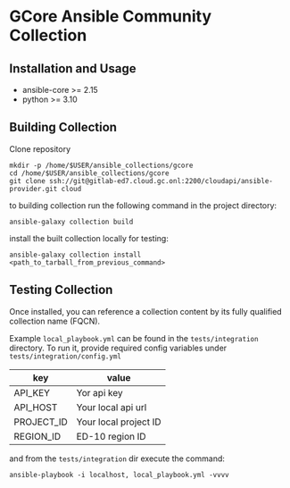 # GCore Ansible Community Collection
## Installation and Usage
- ansible-core >= 2.15
- python >= 3.10


## Building Collection 
Clone repository
```
mkdir -p /home/$USER/ansible_collections/gcore
cd /home/$USER/ansible_collections/gcore
git clone ssh://git@gitlab-ed7.cloud.gc.onl:2200/cloudapi/ansible-provider.git cloud
```

to building collection run the following command in the project directory:

```
ansible-galaxy collection build
```

install the built collection locally for testing:

```
ansible-galaxy collection install <path_to_tarball_from_previous_command>
```


## Testing Collection 

Once installed, you can reference a collection content by its fully qualified collection name (FQCN).

Example `local_playbook.yml` can be found in the `tests/integration` directory.
To run it, provide required config variables under `tests/integration/config.yml`

| key              | value                 |
|------------------|-----------------------|
| API_KEY    | Yor api key           |
| API_HOST   | Your local api url    |
| PROJECT_ID | Your local project ID |
| REGION_ID  | ED-10 region ID       |

and from the `tests/integration` dir execute the command:

```
ansible-playbook -i localhost, local_playbook.yml -vvvv
```
